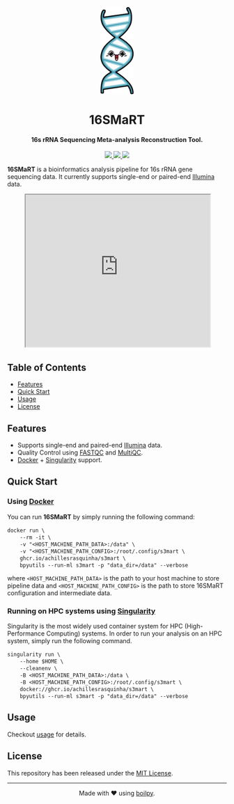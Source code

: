 <div align="center">
  <img src=".github/assets/logo.png" height="200">
  <h1>
      16SMaRT
  </h1>
  <h4>16s rRNA Sequencing Meta-analysis Reconstruction Tool.</h4>
</div>

<p align="center">
    <a href='https://github.com/achillesrasquinha/16SMaRT/actions?query=workflow:"Continuous Integration"'>
      <img src="https://img.shields.io/github/workflow/status/achillesrasquinha/16SMaRT/Continuous Integration?style=flat-square">
    </a>
    <a href="https://coveralls.io/github/achillesrasquinha/16SMaRT">
      <img src="https://img.shields.io/coveralls/github/achillesrasquinha/16SMaRT.svg?style=flat-square">
    </a>
    <a href="https://git.io/boilpy">
      <img src="https://img.shields.io/badge/made%20with-boilpy-red.svg?style=flat-square">
    </a>
</p>

**16SMaRT** is a bioinformatics analysis pipeline for 16s rRNA gene sequencing data. It currently supports single-end or paired-end [Illumina](https://www.illumina.com/) data.

<div align="center">
  <figure>
    <iframe
      src="https://viewer.diagrams.net/?tags=%7B%7D&highlight=0000ff&edit=_blank&layers=1&nav=1&title=Untitled%20Diagram.drawio#Uhttps%3A%2F%2Fdrive.google.com%2Fuc%3Fid%3D1dcFFE9_kdJ-KHqT38qIqRvL00ZRBAO3F%26export%3Ddownload"
      width="100%" height="350px">
    </iframe>
  </figure>
</div>

## Table of Contents

* [Features](#features)
* [Quick Start](#quick-start)
* [Usage](#usage)
* [License](#license)

## Features

* Supports single-end and paired-end [Illumina](https://www.illumina.com/) data.
* Quality Control using [FASTQC](https://www.bioinformatics.babraham.ac.uk/projects/fastqc/) and [MultiQC](https://multiqc.info/).
* [Docker](https://www.docker.com/) + [Singularity](https://singularity.hpcng.org/) support.

## Quick Start

### Using [Docker](https://www.docker.com/)

You can run **16SMaRT** by simply running the following command:

```
docker run \
    --rm -it \
    -v "<HOST_MACHINE_PATH_DATA>:/data" \
    -v "<HOST_MACHINE_PATH_CONFIG>:/root/.config/s3mart \
    ghcr.io/achillesrasquinha/s3mart \
    bpyutils --run-ml s3mart -p "data_dir=/data" --verbose
```

where `<HOST_MACHINE_PATH_DATA>` is the path to your host machine to store pipeline data and `<HOST_MACHINE_PATH_CONFIG>` is the path to store 16SMaRT configuration and intermediate data.

### Running on HPC systems using [Singularity](https://singularity.hpcng.org/)

Singularity is the most widely used container system for HPC (High-Performance Computing) systems. In order to run your analysis on an HPC system, simply run the following command.

```
singularity run \
    --home $HOME \
    --cleanenv \
    -B <HOST_MACHINE_PATH_DATA>:/data \
    -B <HOST_MACHINE_PATH_CONFIG>:/root/.config/s3mart \
    docker://ghcr.io/achillesrasquinha/s3mart \
    bpyutils --run-ml s3mart -p "data_dir=/data" --verbose
```

## Usage

Checkout [usage](docs/source/usage.md) for details.

## License

This repository has been released under the [MIT License](LICENSE).

---

<div align="center">
  Made with ❤️ using <a href="https://git.io/boilpy">boilpy</a>.
</div>